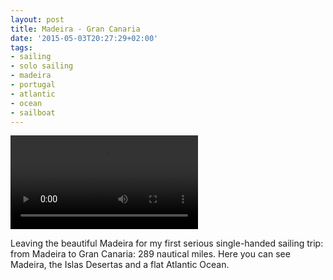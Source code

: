 ```yaml
---
layout: post
title: Madeira - Gran Canaria
date: '2015-05-03T20:27:29+02:00'
tags:
- sailing
- solo sailing
- madeira
- portugal
- atlantic
- ocean
- sailboat
---
```

<video controls><source src="/files/tumblr_nnsdx7tddj1tq106b_720.mp4" type="video/mp4"></source></video>

Leaving the beautiful Madeira for my first serious single-handed sailing trip: from Madeira to Gran Canaria: 289 nautical miles. Here you can see Madeira, the Islas Desertas and a flat Atlantic Ocean.

